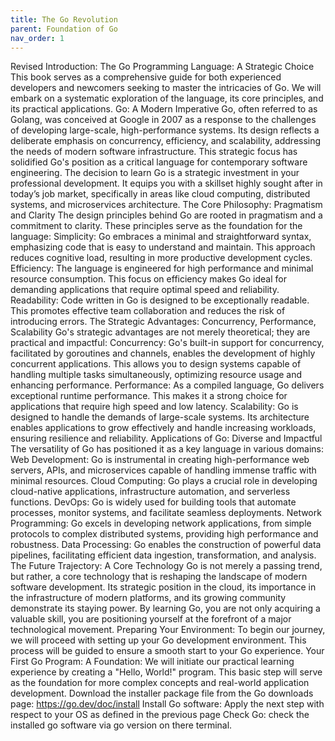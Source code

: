 ```yaml
---
title: The Go Revolution
parent: Foundation of Go
nav_order: 1
---
```


Revised Introduction: The Go Programming Language: A Strategic Choice
This book serves as a comprehensive guide for both experienced developers and newcomers seeking to master the intricacies of Go. We will embark on a systematic exploration of the language, its core principles, and its practical applications.
Go: A Modern Imperative
Go, often referred to as Golang, was conceived at Google in 2007 as a response to the challenges of developing large-scale, high-performance systems. Its design reflects a deliberate emphasis on concurrency, efficiency, and scalability, addressing the needs of modern software infrastructure. This strategic focus has solidified Go's position as a critical language for contemporary software engineering.
The decision to learn Go is a strategic investment in your professional development. It equips you with a skillset highly sought after in today’s job market, specifically in areas like cloud computing, distributed systems, and microservices architecture.
The Core Philosophy: Pragmatism and Clarity
The design principles behind Go are rooted in pragmatism and a commitment to clarity. These principles serve as the foundation for the language:
Simplicity: Go embraces a minimal and straightforward syntax, emphasizing code that is easy to understand and maintain. This approach reduces cognitive load, resulting in more productive development cycles.
Efficiency: The language is engineered for high performance and minimal resource consumption. This focus on efficiency makes Go ideal for demanding applications that require optimal speed and reliability.
Readability: Code written in Go is designed to be exceptionally readable. This promotes effective team collaboration and reduces the risk of introducing errors.
The Strategic Advantages: Concurrency, Performance, Scalability
Go's strategic advantages are not merely theoretical; they are practical and impactful:
Concurrency: Go's built-in support for concurrency, facilitated by goroutines and channels, enables the development of highly concurrent applications. This allows you to design systems capable of handling multiple tasks simultaneously, optimizing resource usage and enhancing performance.
Performance: As a compiled language, Go delivers exceptional runtime performance. This makes it a strong choice for applications that require high speed and low latency.
Scalability: Go is designed to handle the demands of large-scale systems. Its architecture enables applications to grow effectively and handle increasing workloads, ensuring resilience and reliability.
Applications of Go: Diverse and Impactful
The versatility of Go has positioned it as a key language in various domains:
Web Development: Go is instrumental in creating high-performance web servers, APIs, and microservices capable of handling immense traffic with minimal resources.
Cloud Computing: Go plays a crucial role in developing cloud-native applications, infrastructure automation, and serverless functions.
DevOps: Go is widely used for building tools that automate processes, monitor systems, and facilitate seamless deployments.
Network Programming: Go excels in developing network applications, from simple protocols to complex distributed systems, providing high performance and robustness.
Data Processing: Go enables the construction of powerful data pipelines, facilitating efficient data ingestion, transformation, and analysis.
The Future Trajectory: A Core Technology
Go is not merely a passing trend, but rather, a core technology that is reshaping the landscape of modern software development. Its strategic position in the cloud, its importance in the infrastructure of modern platforms, and its growing community demonstrate its staying power. By learning Go, you are not only acquiring a valuable skill, you are positioning yourself at the forefront of a major technological movement.
Preparing Your Environment:
To begin our journey, we will proceed with setting up your Go development environment. This process will be guided to ensure a smooth start to your Go experience.
Your First Go Program: A Foundation:
We will initiate our practical learning experience by creating a "Hello, World!" program. This basic step will serve as the foundation for more complex concepts and real-world application development.
Download the installer package file from the Go downloads page: https://go.dev/doc/install
Install Go software: Apply the next step with respect to your OS as defined in the previous page
Check Go: check the installed go software via go version on there terminal.